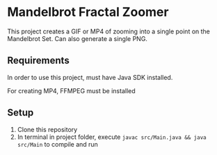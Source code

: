 # Mandelbrot Fractal Zoomer

This project creates a GIF or MP4 of zooming into a single point on the Mandelbrot Set.  Can also generate a single PNG.

## Requirements

In order to use this project, must have Java SDK installed.

For creating MP4, FFMPEG must be installed

## Setup

1. Clone this repository
2. In terminal in project folder, execute `javac src/Main.java && java src/Main` to compile and run

